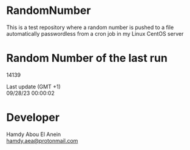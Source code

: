 # RandomNumber    
This is a test repository where a random number is pushed to a file automatically passwordless from a cron job in my Linux CentOS server    
# Random Number of the last run   
14139
      
Last update (GMT +1)    
09/28/23 00:00:02
# Developer    
Hamdy Abou El Anein   
hamdy.aea@protonmail.com
